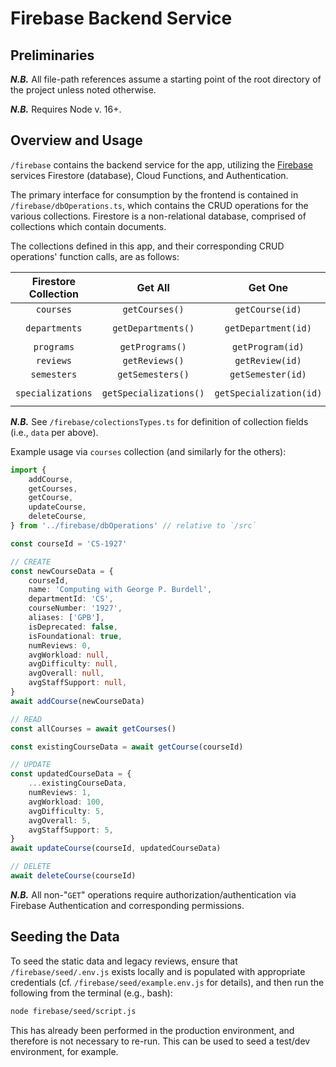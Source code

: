 # Firebase Backend Service

## Preliminaries

**_N.B._** All file-path references assume a starting point of the root directory of the project unless noted otherwise.

**_N.B._** Requires Node v. 16+.

## Overview and Usage

`/firebase` contains the backend service for the app, utilizing the [Firebase](https://firebase.google.com/) services Firestore (database), Cloud Functions, and Authentication.

The primary interface for consumption by the frontend is contained in `/firebase/dbOperations.ts`, which contains the CRUD operations for the various collections. Firestore is a non-relational database, comprised of collections which contain documents.

The collections defined in this app, and their corresponding CRUD operations' function calls, are as follows:

| Firestore Collection |        Get All         |         Get One         |          Add One          |            Update One            |         Delete One         |
| :------------------: | :--------------------: | :---------------------: | :-----------------------: | :------------------------------: | :------------------------: |
|      `courses`       |     `getCourses()`     |     `getCourse(id)`     |     `addCourse(data)`     |     `updateCourse(id, data)`     |     `deleteCourse(id)`     |
|    `departments`     |   `getDepartments()`   |   `getDepartment(id)`   |   `addDepartment(data)`   |   `updateDepartment(id, data)`   |   `deleteDepartment(id)`   |
|      `programs`      |    `getPrograms()`     |    `getProgram(id)`     |    `addProgram(data)`     |    `updateProgram(id, data)`     |    `deleteProgram(id)`     |
|      `reviews`       |     `getReviews()`     |     `getReview(id)`     |     `addReview(data)`     |     `updateReview(id, data)`     |     `deleteReview(id)`     |
|     `semesters`      |    `getSemesters()`    |    `getSemester(id)`    |    `addSemester(data)`    |    `updateSemester(id, data)`    |    `deleteSemester(id)`    |
|  `specializations`   | `getSpecializations()` | `getSpecialization(id)` | `addSpecialization(data)` | `updateSpecialization(id, data)` | `deleteSpecialization(id)` |

**_N.B._** See `/firebase/colectionsTypes.ts` for definition of collection fields (i.e., `data` per above).

Example usage via `courses` collection (and similarly for the others):

```ts
import {
	addCourse,
	getCourses,
	getCourse,
	updateCourse,
	deleteCourse,
} from '../firebase/dbOperations' // relative to `/src`

const courseId = 'CS-1927'

// CREATE
const newCourseData = {
	courseId,
	name: 'Computing with George P. Burdell',
	departmentId: 'CS',
	courseNumber: '1927',
	aliases: ['GPB'],
	isDeprecated: false,
	isFoundational: true,
	numReviews: 0,
	avgWorkload: null,
	avgDifficulty: null,
	avgOverall: null,
	avgStaffSupport: null,
}
await addCourse(newCourseData)

// READ
const allCourses = await getCourses()

const existingCourseData = await getCourse(courseId)

// UPDATE
const updatedCourseData = {
	...existingCourseData,
	numReviews: 1,
	avgWorkload: 100,
	avgDifficulty: 5,
	avgOverall: 5,
	avgStaffSupport: 5,
}
await updateCourse(courseId, updatedCourseData)

// DELETE
await deleteCourse(courseId)
```

**_N.B._** All non-"`GET`" operations require authorization/authentication via Firebase Authentication and corresponding permissions.

## Seeding the Data

To seed the static data and legacy reviews, ensure that `/firebase/seed/.env.js` exists locally and is populated with appropriate credentials (cf. `/firebase/seed/example.env.js` for details), and then run the following from the terminal (e.g., bash):

```bash
node firebase/seed/script.js
```

This has already been performed in the production environment, and therefore is not necessary to re-run. This can be used to seed a test/dev environment, for example.

